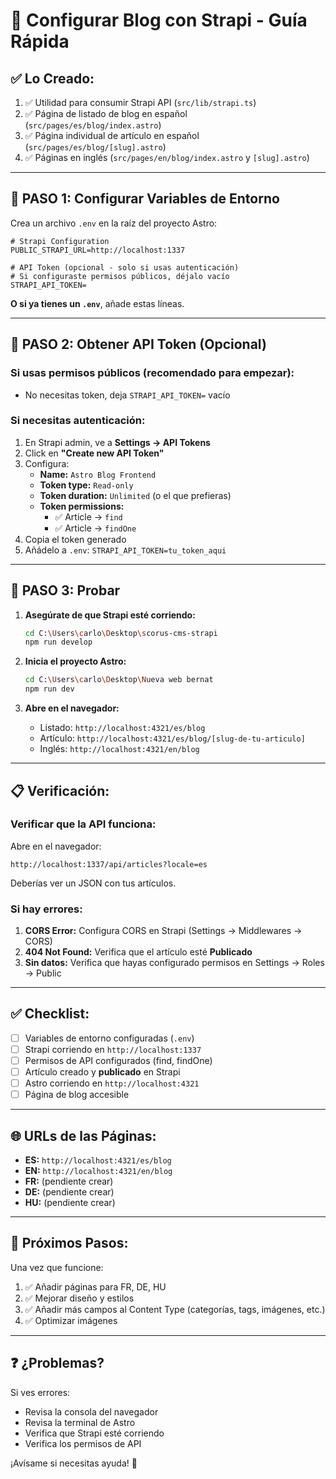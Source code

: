 # 📝 Configurar Blog con Strapi - Guía Rápida

## ✅ **Lo Creado:**

1. ✅ Utilidad para consumir Strapi API (`src/lib/strapi.ts`)
2. ✅ Página de listado de blog en español (`src/pages/es/blog/index.astro`)
3. ✅ Página individual de artículo en español (`src/pages/es/blog/[slug].astro`)
4. ✅ Páginas en inglés (`src/pages/en/blog/index.astro` y `[slug].astro`)

---

## 🔧 **PASO 1: Configurar Variables de Entorno**

Crea un archivo `.env` en la raíz del proyecto Astro:

```env
# Strapi Configuration
PUBLIC_STRAPI_URL=http://localhost:1337

# API Token (opcional - solo si usas autenticación)
# Si configuraste permisos públicos, déjalo vacío
STRAPI_API_TOKEN=
```

**O si ya tienes un `.env`**, añade estas líneas.

---

## 🔑 **PASO 2: Obtener API Token (Opcional)**

### **Si usas permisos públicos (recomendado para empezar):**
- No necesitas token, deja `STRAPI_API_TOKEN=` vacío

### **Si necesitas autenticación:**
1. En Strapi admin, ve a **Settings → API Tokens**
2. Click en **"Create new API Token"**
3. Configura:
   - **Name:** `Astro Blog Frontend`
   - **Token type:** `Read-only`
   - **Token duration:** `Unlimited` (o el que prefieras)
   - **Token permissions:** 
     - ✅ Article → `find`
     - ✅ Article → `findOne`
4. Copia el token generado
5. Añádelo a `.env`: `STRAPI_API_TOKEN=tu_token_aqui`

---

## 🚀 **PASO 3: Probar**

1. **Asegúrate de que Strapi esté corriendo:**
   ```bash
   cd C:\Users\carlo\Desktop\scorus-cms-strapi
   npm run develop
   ```

2. **Inicia el proyecto Astro:**
   ```bash
   cd C:\Users\carlo\Desktop\Nueva web bernat
   npm run dev
   ```

3. **Abre en el navegador:**
   - Listado: `http://localhost:4321/es/blog`
   - Artículo: `http://localhost:4321/es/blog/[slug-de-tu-articulo]`
   - Inglés: `http://localhost:4321/en/blog`

---

## 📋 **Verificación:**

### **Verificar que la API funciona:**
Abre en el navegador:
```
http://localhost:1337/api/articles?locale=es
```

Deberías ver un JSON con tus artículos.

### **Si hay errores:**
1. **CORS Error:** Configura CORS en Strapi (Settings → Middlewares → CORS)
2. **404 Not Found:** Verifica que el artículo esté **Publicado**
3. **Sin datos:** Verifica que hayas configurado permisos en Settings → Roles → Public

---

## ✅ **Checklist:**

- [ ] Variables de entorno configuradas (`.env`)
- [ ] Strapi corriendo en `http://localhost:1337`
- [ ] Permisos de API configurados (find, findOne)
- [ ] Artículo creado y **publicado** en Strapi
- [ ] Astro corriendo en `http://localhost:4321`
- [ ] Página de blog accesible

---

## 🌐 **URLs de las Páginas:**

- **ES:** `http://localhost:4321/es/blog`
- **EN:** `http://localhost:4321/en/blog`
- **FR:** (pendiente crear)
- **DE:** (pendiente crear)
- **HU:** (pendiente crear)

---

## 📝 **Próximos Pasos:**

Una vez que funcione:
1. ✅ Añadir páginas para FR, DE, HU
2. ✅ Mejorar diseño y estilos
3. ✅ Añadir más campos al Content Type (categorías, tags, imágenes, etc.)
4. ✅ Optimizar imágenes

---

## ❓ **¿Problemas?**

Si ves errores:
- Revisa la consola del navegador
- Revisa la terminal de Astro
- Verifica que Strapi esté corriendo
- Verifica los permisos de API

¡Avísame si necesitas ayuda! 🚀

